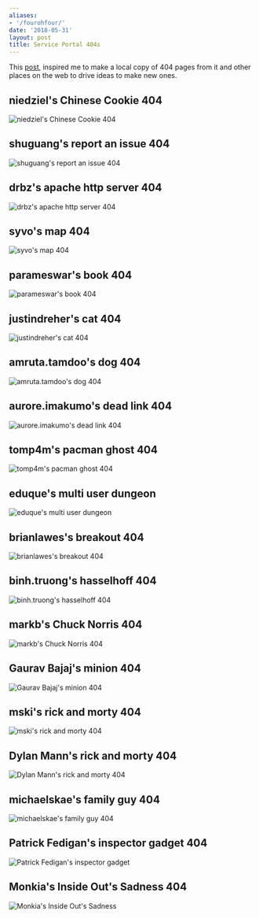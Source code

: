```yaml
---
aliases:
- '/fourohfour/'
date: '2018-05-31'
layout: post
title: Service Portal 404s
---
```


This
[post](https://community.servicenow.com/community?id=community_question&sys_id=80050f2ddbd8dbc01dcaf3231f96192e),
inspired me to make a local copy of 404 pages from it and other places
on the web to drive ideas to make new ones.

## niedziel's Chinese Cookie 404

![niedziel's Chinese Cookie 404](/uploads/fourohfour-zniedziel.png)

## shuguang's report an issue 404

![shuguang's report an issue 404](/uploads/fourohfour-zshuguang.png)

## drbz's apache http server 404

![drbz's apache http server 404](/uploads/fourohfour-zdrbz.png)

## syvo's map 404

![syvo's map 404](/uploads/fourohfour-zsyvo.png)

## parameswar's book 404

![parameswar's book 404](/uploads/fourohfour-zparameswar.png)

## justindreher's cat 404

![justindreher's cat 404](/uploads/fourohfour-zjustindreher.png)

## amruta.tamdoo's dog 404

![amruta.tamdoo's dog 404](/uploads/fourohfour-ztamdoo.png)

## aurore.imakumo's dead link 404

![aurore.imakumo's dead link 404](/uploads/fourohfour-zimakumo.png)

## tomp4m's pacman ghost 404

![tomp4m's pacman ghost 404](fourohfour-ztomp4m.png)

## eduque's multi user dungeon

![eduque's multi user dungeon](/uploads/fourohfour-zeduque.png)

## brianlawes's breakout 404

![brianlawes's breakout 404](/uploads/fourohfour-zbrianlawes.png)

## binh.truong's hasselhoff 404

![binh.truong's hasselhoff 404](/uploads/fourohfour-ztruong.png)

## markb's Chuck Norris 404

![markb's Chuck Norris 404](/uploads/fourohfour-zmarkb.png)

## Gaurav Bajaj's minion 404

![Gaurav Bajaj's minion 404](/uploads/fourohfour-zbajaj.png)

## mski's rick and morty 404

![mski's rick and morty 404](/uploads/fourohfour-zmski.png)

## Dylan Mann's rick and morty 404

![Dylan Mann's rick and morty 404](/uploads/fourohfour-zmann.png)

## michaelskae's family guy 404

![michaelskae's family guy 404](/uploads/fourohfour-zmichaelskae.png)

## Patrick Fedigan's inspector gadget 404

![Patrick Fedigan's inspector gadget](/uploads/fourohfour-zfedigan.png)

## Monkia's Inside Out's Sadness 404

![Monkia's Inside Out's Sadness](/uploads/fourohfour-zmonika.png)
